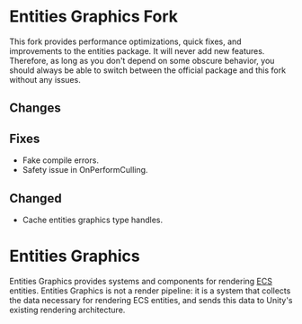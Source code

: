 # Entities Graphics Fork

This fork provides performance optimizations, quick fixes, and improvements to the entities package. It will never add new features. Therefore, as long as you don't depend on some obscure behavior, you should always be able to switch between the official package and this fork without any issues.

## Changes

## Fixes

- Fake compile errors.
- Safety issue in OnPerformCulling.

## Changed

- Cache entities graphics type handles.

# Entities Graphics

Entities Graphics provides systems and components for rendering [ECS](https://docs.unity3d.com/Packages/com.unity.entities@latest) entities. Entities Graphics is not a render pipeline: it is a system that collects the data necessary for rendering ECS entities, and sends this data to Unity's existing rendering architecture.